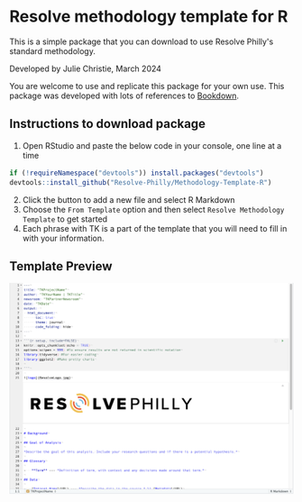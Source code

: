# Resolve methodology template for R

This is a simple package that you can download to use Resolve Philly's standard methodology.

Developed by Julie Christie, March 2024

You are welcome to use and replicate this package for your own use. This package was developed with lots of references to [Bookdown](https://bookdown.org/yihui/rmarkdown/document-templates.html).

## Instructions to download package

1. Open RStudio and paste the below code in your console, one line at a time
```r
if (!requireNamespace("devtools")) install.packages("devtools")
devtools::install_github("Resolve-Philly/Methodology-Template-R")
```
2. Click the button to add a new file and select R Markdown
3. Choose the `From Template` option and then select `Resolve Methodology Template` to get started
4. Each phrase with TK is a part of the template that you will need to fill in with your information.

## Template Preview

![TemplatePreview](inst/rmarkdown/templates/template-name/skeleton/TemplatePreview.png)
